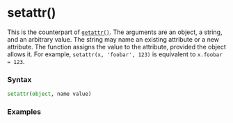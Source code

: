 # setattr()

This is the counterpart of [`getattr()`](/built-in-functions/getattr.md). The arguments are an object, a string, and an arbitrary value. The string may name an existing attribute or a new attribute. The function assigns the value to the attribute, provided the object allows it. For example, `setattr(x, 'foobar', 123)` is equivalent to `x.foobar = 123`.

### Syntax
```python
setattr(object, name value)
```

### Examples
```python
```